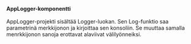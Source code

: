 <b>AppLogger-komponentti</b><br/><br/>
AppLogger-projekti sisältää Logger-luokan. Sen Log-funktio saa parametrinä merkkijonon ja kirjoittaa sen konsoliin. Se muuttaa samalla menrkkijonon sanoja erottavat alaviivat välilyönneiksi.

